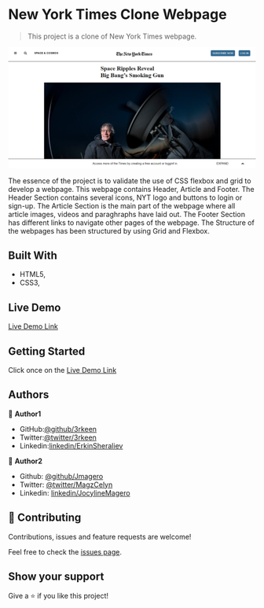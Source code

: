 # New York Times Clone Webpage

> This project is a clone of New York Times webpage.

![screenshot](images/screenshot.PNG)

The essence of the project is to validate the use of CSS flexbox and grid to develop a webpage. This webpage contains Header, Article and Footer. The Header Section contains several icons, NYT logo and buttons to login or sign-up. The Article Section is the main part of the webpage where all article images, videos and paraghraphs have laid out. The Footer Section has different links to navigate other pages of the webpage. The Structure of the webpages has been structured by using Grid and Flexbox.

## Built With

- HTML5,
- CSS3,

## Live Demo

[Live Demo Link](https://rawcdn.githack.com/3rkeen/New-York-Times-Clone/e8c00a0df43bed52713aa26968d2b3ea5fba6104/index.html)

## Getting Started

Click once on the [Live Demo Link](https://rawcdn.githack.com/3rkeen/New-York-Times-Clone/e8c00a0df43bed52713aa26968d2b3ea5fba6104/index.html)

## Authors

👤 **Author1**

- GitHub:[@github/3rkeen](https://github.com/3rkeen)
- Twitter:[@twitter/3rkeen](https://twitter.com/3rkeen)
- Linkedin:[linkedin/ErkinSheraliev](https://www.linkedin.com/in/erkin-sheraliev-9122631a0/)

👤 **Author2**

- Github: [@github/Jmagero](https://github.com/Jmagero)
- Twitter: [@twitter/MagzCelyn](https://twitter.com/MagzCelyn)
- Linkedin: [linkedin/JocylineMagero](https://www.linkedin.com/in/jocyline-magero-9592b0145/)

## 🤝 Contributing

Contributions, issues and feature requests are welcome!

Feel free to check the [issues page](https://github.com/3rkeen/New-York-Times-Clone/issues).

## Show your support

Give a ⭐️ if you like this project!
